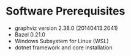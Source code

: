 # Software Prerequisites

* graphviz version 2.38.0 (20140413.2041)
* Bazel 0.21.0
* Windows Subsystem for Linux (WSL)
* dotnet framework and core installation